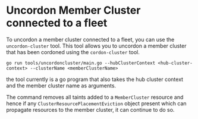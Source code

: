 # Uncordon Member Cluster connected to a fleet

To uncordon a member cluster connected to a fleet, you can use the `uncordon-cluster` tool. This tool allows you to 
uncordon a member cluster that has been cordoned using the `cordon-cluster` tool. 

```
go run tools/uncordoncluster/main.go --hubClusterContext <hub-cluster-context> --clusterName <memberClusterName>
```

the tool currently is a go program that also takes the hub cluster context and the member cluster name as arguments.

The command removes all taints added to a `MemberCluster` resource and hence if any `ClusterResourcePlacementEviction` 
object present which can propagate resources to the member cluster, it can continue to do so.
